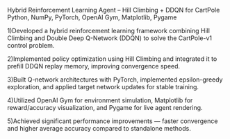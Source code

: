 Hybrid Reinforcement Learning Agent – Hill Climbing + DDQN for CartPole
Python, NumPy, PyTorch, OpenAI Gym, Matplotlib, Pygame

1)Developed a hybrid reinforcement learning framework combining Hill Climbing and Double Deep Q-Network (DDQN) to solve the CartPole-v1 control problem.

2)Implemented policy optimization using Hill Climbing and integrated it to prefill DDQN replay memory, improving convergence speed.

3)Built Q-network architectures with PyTorch, implemented epsilon-greedy exploration, and applied target network updates for stable training.

4)Utilized OpenAI Gym for environment simulation, Matplotlib for reward/accuracy visualization, and Pygame for live agent rendering.

5)Achieved significant performance improvements — faster convergence and higher average accuracy compared to standalone methods.
